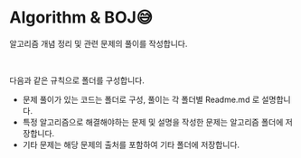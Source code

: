 # Algorithm & BOJ:sweat_smile:

알고리즘 개념 정리 및 관련 문제의 풀이를 작성합니다.

<br>

다음과 같은 규칙으로 폴더를 구성합니다.

- 문제 풀이가 있는 코드는 폴더로 구성, 풀이는 각 폴더별 Readme.md 로 설명합니다.
- 특정 알고리즘으로 해결해야하는 문제 및 설명을 작성한 문제는 알고리즘 폴더에 저장합니다.
- 기타 문제는 해당 문제의 출처를 포함하여 기타 폴더에 저장합니다.
